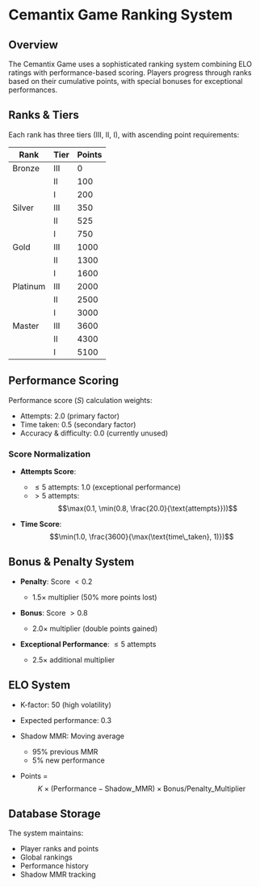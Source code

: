 # Cemantix Game Ranking System

## Overview

The Cemantix Game uses a sophisticated ranking system combining ELO ratings with performance-based scoring. Players progress through ranks based on their cumulative points, with special bonuses for exceptional performances.

## Ranks & Tiers

Each rank has three tiers (III, II, I), with ascending point requirements:

| Rank     | Tier | Points |
|----------|------|--------|
| Bronze   | III  | 0      |
|          | II   | 100    |
|          | I    | 200    |
| Silver   | III  | 350    |
|          | II   | 525    |
|          | I    | 750    |
| Gold     | III  | 1000   |
|          | II   | 1300   |
|          | I    | 1600   |
| Platinum | III  | 2000   |
|          | II   | 2500   |
|          | I    | 3000   |
| Master   | III  | 3600   |
|          | II   | 4300   |
|          | I    | 5100   |

## Performance Scoring

Performance score $(S)$ calculation weights:

- Attempts: $2.0$ (primary factor)
- Time taken: $0.5$ (secondary factor)
- Accuracy & difficulty: $0.0$ (currently unused)

### Score Normalization

- **Attempts Score**:

  - $\leq 5$ attempts: $1.0$ (exceptional performance)
  - $> 5$ attempts: $$\max(0.1, \min(0.8, \frac{20.0}{\text{attempts}}))$$
- **Time Score**: $$\min(1.0, \frac{3600}{\max(\text{time\_taken}, 1)})$$

## Bonus & Penalty System

- **Penalty**: Score $< 0.2$

  - $1.5\times$ multiplier (50% more points lost)
- **Bonus**: Score $> 0.8$
  - $2.0\times$ multiplier (double points gained)
- **Exceptional Performance**: $\leq 5$ attempts
  - $2.5\times$ additional multiplier

## ELO System

- K-factor: $50$ (high volatility)

- Expected performance: $0.3$
- Shadow MMR: Moving average
  - $95\%$ previous MMR
  - $5\%$ new performance
- Points = $$K \times (\text{Performance} - \text{Shadow\_MMR}) \times \text{Bonus/Penalty\_Multiplier}$$

## Database Storage

The system maintains:

- Player ranks and points
- Global rankings
- Performance history
- Shadow MMR tracking
